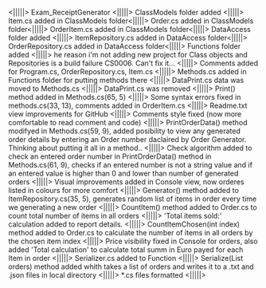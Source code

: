 <|||||> Exam_ReceiptGenerator <|||||>
 ClassModels folder added <|||||>
 Item.cs added in ClassModels folder<|||||>
 Order.cs added in ClassModels folder<|||||>
 OrderItem.cs added in ClassModels folder<|||||>
 DataAccess folder added <|||||>
 ItemRepository.cs added in DataAccess folder<|||||>
 OrderRepository.cs added in DataAccess folder<|||||>
 Functions folder added <|||||> 
 he reason i'm not adding new project for Class objects and Repositories is a build failure CS0006. Can't fix it... <|||||>
 Comments added for Program.cs, OrderRepository.cs, Item.cs <|||||>
 Methods.cs added in Functions folder for putting methods there <|||||>
 DataPrint.cs data was moved to Methods.cs <|||||>
 DataPrint.cs was removed <|||||>
 Print() method added in Methods.cs(65, 5) <|||||>
 Some syntax errors fixed in methods.cs(33, 13), comments added in OrderItem.cs <|||||>
 Readme.txt view improvements for GitHub <|||||>
 Comments style fixed (now more comfortable to read comment and code) <|||||>
 PrintOrderData() method  modifyed in Methods.cs(59, 9), added posibility to view any generated order details by entering an Order number daclaired by Order Generator. Thinking about putting it all in a method.. <|||||>
 Check algorithm added to check an entered order number in PrintOrderData() method in Methods.cs(61, 9), checks if an entered number is not a string value and if an entered value is higher than 0 and lower than number of generated orders <|||||>
 Visual improvements added in Console view, now orderes listed in colours for more comfort <|||||>
 Generator() method added to ItemRepository.cs(35, 5), generates random list of items in order every time we generating a new order <|||||>
 CountItem() method added to Order.cs to count total number of items in all orders <|||||>
 'Total items sold:' calculation added to report details. <|||||>
 CountItemChosen(int index) method added to Order.cs to calculate the number of items in all orders by the chosen item index <|||||>
 Price visibility fixed in Console for orders, also added 'Total calculation' to calculate total summ in Euro payed for each Item in order <|||||> 
 Serializer.cs added to Function <|||||> 
 Serialize(List<Order> orders) method added whith takes a list of orders and writes it to a .txt and .json files in local directory <|||||> 
 *.cs files formatted <|||||> 